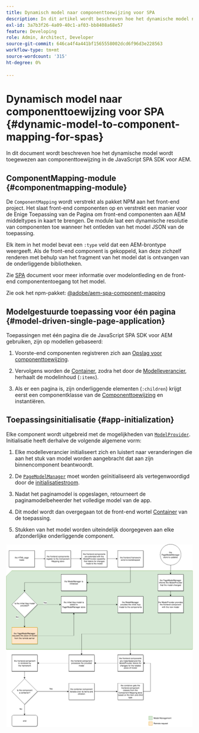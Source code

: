 ```yaml
---
title: Dynamisch model naar componenttoewijzing voor SPA
description: In dit artikel wordt beschreven hoe het dynamische model naar componenttoewijzing plaatsvindt in de JavaScript SPA SDK voor AEM.
exl-id: 3a7b3f26-4a09-40c1-af03-bb8408a68e57
feature: Developing
role: Admin, Architect, Developer
source-git-commit: 646ca4f4a441bf1565558002dcd6f96d3e228563
workflow-type: tm+mt
source-wordcount: '315'
ht-degree: 0%

---
```


# Dynamisch model naar componenttoewijzing voor SPA {#dynamic-model-to-component-mapping-for-spas}

In dit document wordt beschreven hoe het dynamische model wordt toegewezen aan componenttoewijzing in de JavaScript SPA SDK voor AEM.

## ComponentMapping-module {#componentmapping-module}

De `ComponentMapping` wordt verstrekt als pakket NPM aan het front-end project. Het slaat front-end componenten op en verstrekt een manier voor de Enige Toepassing van de Pagina om front-end componenten aan AEM middeltypes in kaart te brengen. De module laat een dynamische resolutie van componenten toe wanneer het ontleden van het model JSON van de toepassing.

Elk item in het model bevat een `:type` veld dat een AEM-brontype weergeeft. Als de front-end component is gekoppeld, kan deze zichzelf renderen met behulp van het fragment van het model dat is ontvangen van de onderliggende bibliotheken.

Zie [SPA](blueprint.md) document voor meer informatie over modelontleding en de front-end componententoegang tot het model.

Zie ook het npm-pakket: [@adobe/aem-spa-component-mapping](https://www.npmjs.com/package/@adobe/aem-spa-component-mapping)

## Modelgestuurde toepassing voor één pagina {#model-driven-single-page-application}

Toepassingen met één pagina die de JavaScript SPA SDK voor AEM gebruiken, zijn op modellen gebaseerd:

1. Voorste-end componenten registreren zich aan [Opslag voor componenttoewijzing](#componentmapping-module).
1. Vervolgens worden de [Container](blueprint.md#container), zodra het door de [Modelleverancier](blueprint.md#the-model-provider), herhaalt de modelinhoud (`:items`).

1. Als er een pagina is, zijn onderliggende elementen (`:children`) krijgt eerst een componentklasse van de [Componenttoewijzing](blueprint.md#componentmapping) en instantiëren.

## Toepassingsinitialisatie {#app-initialization}

Elke component wordt uitgebreid met de mogelijkheden van [`ModelProvider`](blueprint.md#the-model-provider). Initialisatie heeft derhalve de volgende algemene vorm:

1. Elke modelleverancier initialiseert zich en luistert naar veranderingen die aan het stuk van model worden aangebracht dat aan zijn binnencomponent beantwoordt.
1. De [`PageModelManager`](blueprint.md#pagemodelmanager) moet worden geïnitialiseerd als vertegenwoordigd door de [initialisatiestroom](blueprint.md).

1. Nadat het paginamodel is opgeslagen, retourneert de paginamodelbeheerder het volledige model van de app.
1. Dit model wordt dan overgegaan tot de front-end wortel [Container](blueprint.md#container) van de toepassing.
1. Stukken van het model worden uiteindelijk doorgegeven aan elke afzonderlijke onderliggende component.

![Initialisatie toepassingsmodel](assets/app-model-initialization.png)
